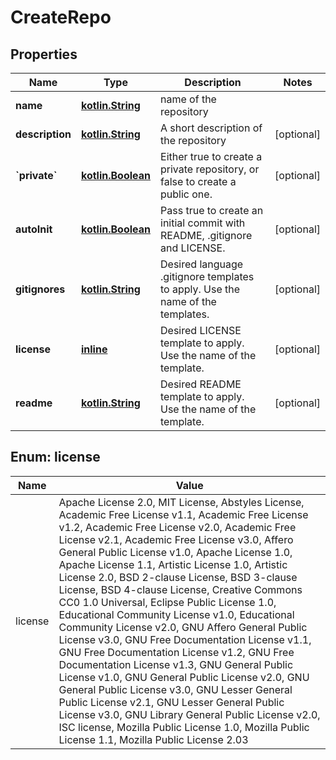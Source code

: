 # CreateRepo

## Properties
Name | Type | Description | Notes
------------ | ------------- | ------------- | -------------
**name** | [**kotlin.String**](.md) | name of the repository | 
**description** | [**kotlin.String**](.md) | A short description of the repository |  [optional]
**&#x60;private&#x60;** | [**kotlin.Boolean**](.md) | Either true to create a private repository, or false to create a public one. |  [optional]
**autoInit** | [**kotlin.Boolean**](.md) | Pass true to create an initial commit with README, .gitignore and LICENSE. |  [optional]
**gitignores** | [**kotlin.String**](.md) | Desired language .gitignore templates to apply. Use the name of the templates. |  [optional]
**license** | [**inline**](#LicenseEnum) | Desired LICENSE template to apply. Use the name of the template. |  [optional]
**readme** | [**kotlin.String**](.md) | Desired README template to apply. Use the name of the template. |  [optional]

<a name="LicenseEnum"></a>
## Enum: license
Name | Value
---- | -----
license | Apache License 2.0, MIT License, Abstyles License, Academic Free License v1.1, Academic Free License v1.2, Academic Free License v2.0, Academic Free License v2.1, Academic Free License v3.0, Affero General Public License v1.0, Apache License 1.0, Apache License 1.1, Artistic License 1.0, Artistic License 2.0, BSD 2-clause License, BSD 3-clause License, BSD 4-clause License, Creative Commons CC0 1.0 Universal, Eclipse Public License 1.0, Educational Community License v1.0, Educational Community License v2.0, GNU Affero General Public License v3.0, GNU Free Documentation License v1.1, GNU Free Documentation License v1.2, GNU Free Documentation License v1.3, GNU General Public License v1.0, GNU General Public License v2.0, GNU General Public License v3.0, GNU Lesser General Public License v2.1, GNU Lesser General Public License v3.0, GNU Library General Public License v2.0, ISC license, Mozilla Public License 1.0, Mozilla Public License 1.1, Mozilla Public License 2.03
